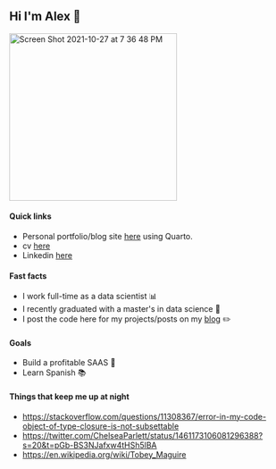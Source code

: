 ## Hi I'm Alex 👋

<img width="300" alt="Screen Shot 2021-10-27 at 7 36 48 PM" src="https://user-images.githubusercontent.com/66688601/152731979-45808c20-eb91-4093-9189-f86d898b9926.png">

#### Quick links
- Personal portfolio/blog site [here](https://alexbass.me) using Quarto.
- cv [here](https://alexbass.me/files/cv.pdf)
- Linkedin [here](https://www.linkedin.com/in/alex-bass-4a7465161)

#### Fast facts
- I work full-time as a data scientist :bar_chart:
- I recently graduated with a master's in data science :school:
- I post the code here for my projects/posts on my [blog](https://alexbass.me) :pencil2:

#### Goals
- Build a profitable SAAS :seedling:
- Learn Spanish :books:

#### Things that keep me up at night
- https://stackoverflow.com/questions/11308367/error-in-my-code-object-of-type-closure-is-not-subsettable
- https://twitter.com/ChelseaParlett/status/1461173106081296388?s=20&t=pGb-BS3NJafxw4tHSh5lBA
- https://en.wikipedia.org/wiki/Tobey_Maguire
